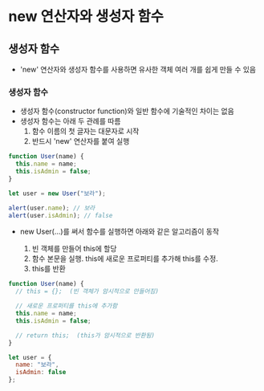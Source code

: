 # new 연산자와 생성자 함수

## 생성자 함수
* 'new' 연산자와 생성자 함수를 사용하면 유사한 객체 여러 개를 쉽게 만들 수 있음

### 생성자 함수
* 생성자 함수(constructor function)와 일반 함수에 기술적인 차이는 없음
* 생성자 함수는 아래 두 관례를 따름
   1. 함수 이름의 첫 글자는 대문자로 시작
   2. 반드시 'new' 연산자를 붙여 실행
```javascript
function User(name) {
  this.name = name;
  this.isAdmin = false;
}

let user = new User("보라");

alert(user.name); // 보라
alert(user.isAdmin); // false
```
* new User(...)를 써서 함수를 실행하면 아래와 같은 알고리즘이 동작

   1. 빈 객체를 만들어 this에 할당
   2. 함수 본문을 실행. this에 새로운 프로퍼티를 추가해 this를 수정.
   3. this를 반환

```javascript
function User(name) {
  // this = {};  (빈 객체가 암시적으로 만들어짐)

  // 새로운 프로퍼티를 this에 추가함
  this.name = name;
  this.isAdmin = false;

  // return this;  (this가 암시적으로 반환됨)
}

let user = {
  name: "보라",
  isAdmin: false
};


```
